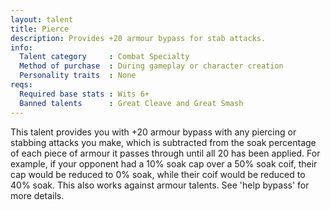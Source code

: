 ```yaml
---
layout: talent
title: Pierce
description: Provides +20 armour bypass for stab attacks.
info:
  Talent category     : Combat Specialty
  Method of purchase  : During gameplay or character creation
  Personality traits  : None
reqs:
  Required base stats : Wits 6+
  Banned talents      : Great Cleave and Great Smash
---
```


This talent provides you with +20 armour bypass with any piercing or stabbing
attacks you make, which is subtracted from the soak percentage of each piece
of armour it passes through until all 20 has been applied.  For example, if
your opponent had a 10% soak cap over a 50% soak coif, their cap would be
reduced to 0% soak, while their coif would be reduced to 40% soak.  This also
works against armour talents.  See 'help bypass' for more details.

